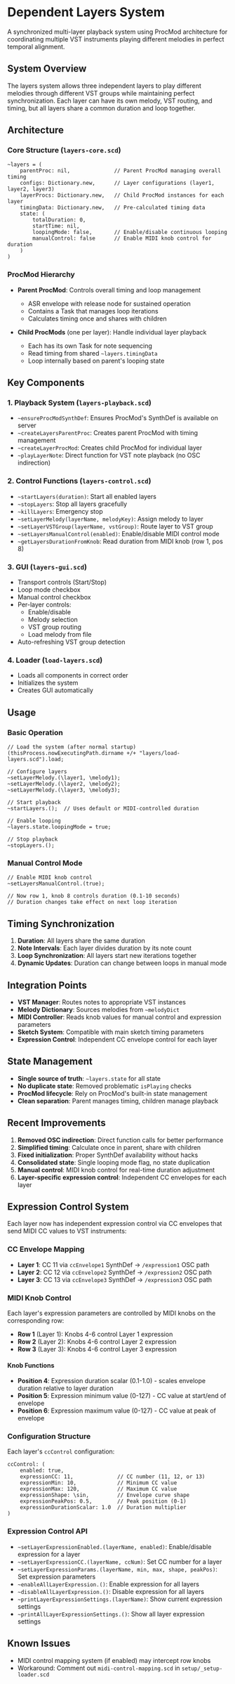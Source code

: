 # Dependent Layers System

A synchronized multi-layer playback system using ProcMod architecture for coordinating multiple VST instruments playing different melodies in perfect temporal alignment.

## System Overview

The layers system allows three independent layers to play different melodies through different VST groups while maintaining perfect synchronization. Each layer can have its own melody, VST routing, and timing, but all layers share a common duration and loop together.

## Architecture

### Core Structure (`layers-core.scd`)
```supercollider
~layers = (
    parentProc: nil,              // Parent ProcMod managing overall timing
    configs: Dictionary.new,      // Layer configurations (layer1, layer2, layer3)
    layerProcs: Dictionary.new,   // Child ProcMod instances for each layer
    timingData: Dictionary.new,   // Pre-calculated timing data
    state: (
        totalDuration: 0,
        startTime: nil,
        loopingMode: false,       // Enable/disable continuous looping
        manualControl: false      // Enable MIDI knob control for duration
    )
)
```

### ProcMod Hierarchy
- **Parent ProcMod**: Controls overall timing and loop management
  - ASR envelope with release node for sustained operation
  - Contains a Task that manages loop iterations
  - Calculates timing once and shares with children
  
- **Child ProcMods** (one per layer): Handle individual layer playback
  - Each has its own Task for note sequencing
  - Read timing from shared `~layers.timingData`
  - Loop internally based on parent's looping state

## Key Components

### 1. Playback System (`layers-playback.scd`)
- `~ensureProcModSynthDef`: Ensures ProcMod's SynthDef is available on server
- `~createLayersParentProc`: Creates parent ProcMod with timing management
- `~createLayerProcMod`: Creates child ProcMod for individual layer
- `~playLayerNote`: Direct function for VST note playback (no OSC indirection)

### 2. Control Functions (`layers-control.scd`)
- `~startLayers(duration)`: Start all enabled layers
- `~stopLayers`: Stop all layers gracefully
- `~killLayers`: Emergency stop
- `~setLayerMelody(layerName, melodyKey)`: Assign melody to layer
- `~setLayerVSTGroup(layerName, vstGroup)`: Route layer to VST group
- `~setLayersManualControl(enabled)`: Enable/disable MIDI control mode
- `~getLayersDurationFromKnob`: Read duration from MIDI knob (row 1, pos 8)

### 3. GUI (`layers-gui.scd`)
- Transport controls (Start/Stop)
- Loop mode checkbox
- Manual control checkbox
- Per-layer controls:
  - Enable/disable
  - Melody selection
  - VST group routing
  - Load melody from file
- Auto-refreshing VST group detection

### 4. Loader (`load-layers.scd`)
- Loads all components in correct order
- Initializes the system
- Creates GUI automatically

## Usage

### Basic Operation
```supercollider
// Load the system (after normal startup)
(thisProcess.nowExecutingPath.dirname +/+ "layers/load-layers.scd").load;

// Configure layers
~setLayerMelody.(\layer1, \melody1);
~setLayerMelody.(\layer2, \melody2);
~setLayerMelody.(\layer3, \melody3);

// Start playback
~startLayers.();  // Uses default or MIDI-controlled duration

// Enable looping
~layers.state.loopingMode = true;

// Stop playback
~stopLayers.();
```

### Manual Control Mode
```supercollider
// Enable MIDI knob control
~setLayersManualControl.(true);

// Now row 1, knob 8 controls duration (0.1-10 seconds)
// Duration changes take effect on next loop iteration
```

## Timing Synchronization

1. **Duration**: All layers share the same duration
2. **Note Intervals**: Each layer divides duration by its note count
3. **Loop Synchronization**: All layers start new iterations together
4. **Dynamic Updates**: Duration can change between loops in manual mode

## Integration Points

- **VST Manager**: Routes notes to appropriate VST instances
- **Melody Dictionary**: Sources melodies from `~melodyDict`
- **MIDI Controller**: Reads knob values for manual control and expression parameters
- **Sketch System**: Compatible with main sketch timing parameters
- **Expression Control**: Independent CC envelope control for each layer

## State Management

- **Single source of truth**: `~layers.state` for all state
- **No duplicate state**: Removed problematic `isPlaying` checks
- **ProcMod lifecycle**: Rely on ProcMod's built-in state management
- **Clean separation**: Parent manages timing, children manage playback

## Recent Improvements

1. **Removed OSC indirection**: Direct function calls for better performance
2. **Simplified timing**: Calculate once in parent, share with children
3. **Fixed initialization**: Proper SynthDef availability without hacks
4. **Consolidated state**: Single looping mode flag, no state duplication
5. **Manual control**: MIDI knob control for real-time duration adjustment
6. **Layer-specific expression control**: Independent CC envelopes for each layer

## Expression Control System

Each layer now has independent expression control via CC envelopes that send MIDI CC values to VST instruments:

### CC Envelope Mapping
- **Layer 1**: CC 11 via `ccEnvelope1` SynthDef → `/expression1` OSC path
- **Layer 2**: CC 12 via `ccEnvelope2` SynthDef → `/expression2` OSC path  
- **Layer 3**: CC 13 via `ccEnvelope3` SynthDef → `/expression3` OSC path

### MIDI Knob Control
Each layer's expression parameters are controlled by MIDI knobs on the corresponding row:

- **Row 1** (Layer 1): Knobs 4-6 control Layer 1 expression
- **Row 2** (Layer 2): Knobs 4-6 control Layer 2 expression
- **Row 3** (Layer 3): Knobs 4-6 control Layer 3 expression

#### Knob Functions
- **Position 4**: Expression duration scalar (0.1-1.0) - scales envelope duration relative to layer duration
- **Position 5**: Expression minimum value (0-127) - CC value at start/end of envelope
- **Position 6**: Expression maximum value (0-127) - CC value at peak of envelope

### Configuration Structure
Each layer's `ccControl` configuration:
```supercollider
ccControl: (
    enabled: true,
    expressionCC: 11,              // CC number (11, 12, or 13)
    expressionMin: 10,             // Minimum CC value
    expressionMax: 120,            // Maximum CC value
    expressionShape: \sin,         // Envelope curve shape
    expressionPeakPos: 0.5,        // Peak position (0-1)
    expressionDurationScalar: 1.0  // Duration multiplier
)
```

### Expression Control API
- `~setLayerExpressionEnabled.(layerName, enabled)`: Enable/disable expression for a layer
- `~setLayerExpressionCC.(layerName, ccNum)`: Set CC number for a layer
- `~setLayerExpressionParams.(layerName, min, max, shape, peakPos)`: Set expression parameters
- `~enableAllLayerExpression.()`: Enable expression for all layers
- `~disableAllLayerExpression.()`: Disable expression for all layers
- `~printLayerExpressionSettings.(layerName)`: Show current expression settings
- `~printAllLayerExpressionSettings.()`: Show all layer expression settings

## Known Issues

- MIDI control mapping system (if enabled) may intercept row knobs
- Workaround: Comment out `midi-control-mapping.scd` in `setup/_setup-loader.scd`